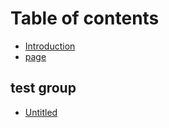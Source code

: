 # Table of contents

* [Introduction](README.md)
* [page](page.md)

## test group

* [Untitled](test-group/untitled.md)

